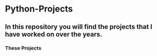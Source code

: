 # Python-Projects

## In this repository you will find the projects that I have worked on over the years.

### These Projects 
